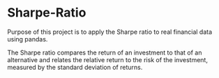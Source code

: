 # Sharpe-Ratio

Purpose of this project is to apply the Sharpe ratio to real financial data using pandas. 

The Sharpe ratio compares the return of an investment to that of an alternative and relates the relative return to the risk of the investment, measured by the standard deviation of returns.
